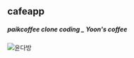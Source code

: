 ## cafeapp

##### paikcoffee clone coding _ Yoon's coffee



![윤다방](https://user-images.githubusercontent.com/84320522/149721944-aaea1883-6441-4436-ae8a-b1e76a9c8fd5.gif)

